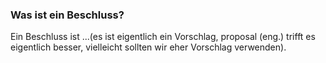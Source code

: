 
### Was ist ein Beschluss?
Ein Beschluss ist ...(es ist eigentlich ein Vorschlag, proposal (eng.) trifft es eigentlich besser, vielleicht sollten wir eher Vorschlag verwenden).

